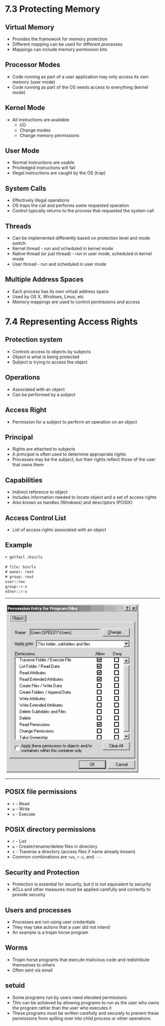 7.3 Protecting Memory
=====================

Virtual Memory
--------------

- Provides the framework for memory protection
- Different mapping can be used for different processes
- Mappings can include memory permission bits

Processor Modes
---------------

- Code running as part of a user application may only access its own memory (user mode)
- Code running as part of the OS needs access to everything (kernel mode)

Kernel Mode
-----------

- All instructions are available
  - I/O
  - Change modes
  - Change memory permissions

User Mode
---------

- Normal instructions are usable
- Priviledged instructions will fail
- Illegal instructions are caught by the OS (trap)

System Calls
------------

- Effectively illegal operations
- OS traps the call and performs some requested operation
- Control typically returns to the process that requested the system call

Threads
-------

- Can be implemented differently based on protection level and mode switch
- Kernel thread - run and scheduled in kernel mode
- Native thread (or just thread) - run in user mode, scheduled in kernel mode
- User thread - run and scheduled in user mode

Multiple Address Spaces
-----------------------

- Each process has its own virtual address space
- Used by OS X, Windows, Linux, etc
- Memory mappings are used to control permissions and access

7.4 Representing Access Rights
==============================

Protection system
-----------------

- Controls access to objects by subjects
- Object is what is being protected
- Subject is trying to access the object

Operations
----------

- Associated with an object
- Can be performed by a subject

Access Right
------------

- Permission for a subject to perform an operation on an object

Principal
---------

- Rights are attached to subjects
- A *principal* is often used to determine appropriate rights
- Processes may be the subject, but their rights reflect those of the user that owns them

Capabilities
------------

- Indirect reference to object
- Includes information needed to locate object and a set of access rights
- Also known as handles (Windows) and descriptors (POSIX)

Access Control List
-------------------

- List of access rights associated with an object

Example
-------

```
> getfacl /bin/ls

# file: bin/ls
# owner: root
# group: root
user::rwx
group::r-x
other::r-x
```

---

![Windows File ACL](media/7-16.png)

--- 

POSIX file permissions
----------------------

- `r` - Read
- `w` - Write
- `x` - Execute

POSIX directory permissions
----------------------------

- `r` - List
- `w` - Create/rename/delete files in directory
- `x` - Traverse a directory (access files if name already known)
- Common combinations are `rwx`, `r-x`, and `---`

Security and Protection
-----------------------

- Protection is essential for security, but it is not equivalent to security
- ACLs and other measures must be applied carefully and correctly to provide security

Users and processes
-------------------

- Processes are run using user credentials
- They may take actions that a user did not intend
- An example is a trojan horse program

Worms
-----

- Trojan horse programs that execute malicious code and redistribute themselves to others
- Often sent via email

setuid
------

- Some programs run by users need elevated permissions
- This can be achieved by allowing programs to run as the user who owns the program rather than the user who executes it
- These programs must be written carefully and securely to prevent these permissions from spilling over into child process or other operations

